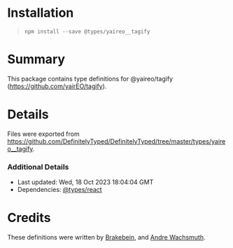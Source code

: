 # Installation
> `npm install --save @types/yaireo__tagify`

# Summary
This package contains type definitions for @yaireo/tagify (https://github.com/yairEO/tagify).

# Details
Files were exported from https://github.com/DefinitelyTyped/DefinitelyTyped/tree/master/types/yaireo__tagify.

### Additional Details
 * Last updated: Wed, 18 Oct 2023 18:04:04 GMT
 * Dependencies: [@types/react](https://npmjs.com/package/@types/react)

# Credits
These definitions were written by [Brakebein](https://github.com/Brakebein), and [Andre Wachsmuth](https://github.com/blutorange).
